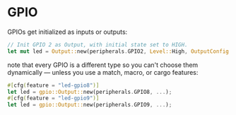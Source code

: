 # GPIO

GPIOs get initialized as inputs or outputs:

```rust
// Init GPIO 2 as Output, with initial state set to HIGH.
let mut led = Output::new(peripherals.GPIO2, Level::High, OutputConfig::default());
```

note that every GPIO is a different type so you can't choose them dynamically —
unless you use a match, macro, or cargo features:

```rust
#[cfg(feature = "led-gpio8")]
let led = gpio::Output::new(peripherals.GPIO8, ...);
#[cfg(feature = "led-gpio9")]
let led = gpio::Output::new(peripherals.GPIO9, ...);
```
